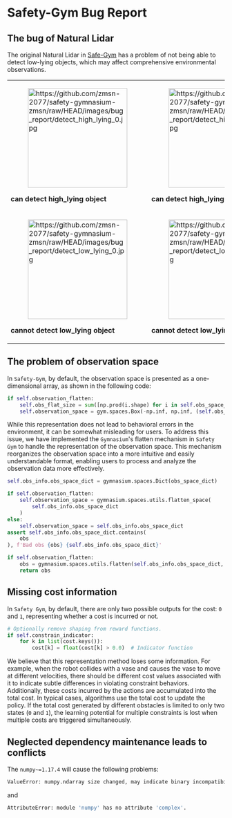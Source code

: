 # Safety-Gym Bug Report

## The bug of Natural Lidar

The original Natural Lidar in [Safe-Gym](https://github.com/openai/safety-gym) has a problem of not being able to detect low-lying objects, which may affect comprehensive environmental observations.

<table class="docutils align-default">
  <tbody>
    <tr class="row-odd">
      <td>
        <figure class="align-default">
          <img
              alt="https://github.com/zmsn-2077/safety-gymnasium-zmsn/raw/HEAD/images/bug_report/detect_high_lying_0.jpg"
              src="https://github.com/zmsn-2077/safety-gymnasium-zmsn/raw/HEAD/images/bug_report/detect_high_lying_0.jpg" style="width: 230px;">
        </figure>
        <p class="centered">
          <strong><a class="reference internal"><span class="std std-ref">can detect high_lying object</span></a></strong>
        </p>
      </td>
      <td>
        <figure class="align-default">
          <a class="reference external image-reference"><img
              alt="https://github.com/zmsn-2077/safety-gymnasium-zmsn/raw/HEAD/images/bug_report/detect_high_lying_1.jpg"
              src="https://github.com/zmsn-2077/safety-gymnasium-zmsn/raw/HEAD/images/bug_report/detect_high_lying_1.jpg" style="width: 230px;"></a>
        </figure>
        <p class="centered">
          <strong><a class="reference internal"><span class="std std-ref">can detect high_lying object</span></a></strong>
        </p>
      </td>
    </tr>
    <tr class="row-even">
      <td>
        <figure class="align-default">
          <a class="reference external image-reference"><img
              alt="https://github.com/zmsn-2077/safety-gymnasium-zmsn/raw/HEAD/images/bug_report/detect_low_lying_0.jpg"
              src="https://github.com/zmsn-2077/safety-gymnasium-zmsn/raw/HEAD/images/bug_report/detect_low_lying_0.jpg" style="width: 230px;"></a>
        </figure>
        <p class="centered">
          <strong><a class="reference internal"><span class="std std-ref">cannot detect low_lying object</span></a></strong>
        </p>
      </td>
      <td>
        <figure class="align-default">
          <a class="reference external image-reference" href="./button#button2"><img
              alt="https://github.com/zmsn-2077/safety-gymnasium-zmsn/raw/HEAD/images/bug_report/detect_low_lying_1.jpg"
              src="https://github.com/zmsn-2077/safety-gymnasium-zmsn/raw/HEAD/images/bug_report/detect_low_lying_1.jpg" style="width: 230px;"></a>
        </figure>
        <p class="centered">
          <strong><a class="reference internal"><span class="std std-ref">cannot detect low_lying object</span></a></strong>
        </p>
      </td>
    </tr>
  </tbody>
</table>

## The problem of observation space

In `Safety-Gym`, by default, the observation space is presented as a one-dimensional array, as shown in the following code:

```python
if self.observation_flatten:
    self.obs_flat_size = sum([np.prod(i.shape) for i in self.obs_space_dict.values()])
    self.observation_space = gym.spaces.Box(-np.inf, np.inf, (self.obs_flat_size,), dtype=np.float32)

```

While this representation does not lead to behavioral errors in the environment, it can be somewhat misleading for users. To address this issue, we have implemented the `Gymnasium`'s flatten mechanism in `Safety Gym` to handle the representation of the observation space. This mechanism reorganizes the observation space into a more intuitive and easily understandable format, enabling users to process and analyze the observation data more effectively.

```python
self.obs_info.obs_space_dict = gymnasium.spaces.Dict(obs_space_dict)

if self.observation_flatten:
    self.observation_space = gymnasium.spaces.utils.flatten_space(
        self.obs_info.obs_space_dict
    )
else:
    self.observation_space = self.obs_info.obs_space_dict
assert self.obs_info.obs_space_dict.contains(
    obs
), f'Bad obs {obs} {self.obs_info.obs_space_dict}'

if self.observation_flatten:
    obs = gymnasium.spaces.utils.flatten(self.obs_info.obs_space_dict, obs)
    return obs
```

## Missing cost information

In `Safety Gym`, by default, there are only two possible outputs for the cost: `0` and `1`, representing whether a cost is incurred or not.

```python
# Optionally remove shaping from reward functions.
if self.constrain_indicator:
    for k in list(cost.keys()):
        cost[k] = float(cost[k] > 0.0)  # Indicator function
```

We believe that this representation method loses some information. For example, when the robot collides with a vase and causes the vase to move at different velocities, there should be different cost values associated with it to indicate subtle differences in violating constraint behaviors. Additionally, these costs incurred by the actions are accumulated into the total cost. In typical cases, algorithms use the total cost to update the policy. If the total cost generated by different obstacles is limited to only two states (`0` and `1`), the learning potential for multiple constraints is lost when multiple costs are triggered simultaneously.

## Neglected dependency maintenance leads to conflicts

The `numpy~=1.17.4` will cause the following problems:

```bash
ValueError: numpy.ndarray size changed, may indicate binary incompatibility. Expected 96 from C header, got 80 from PyObject
```

and

```bash
AttributeError: module 'numpy' has no attribute 'complex'.
```
